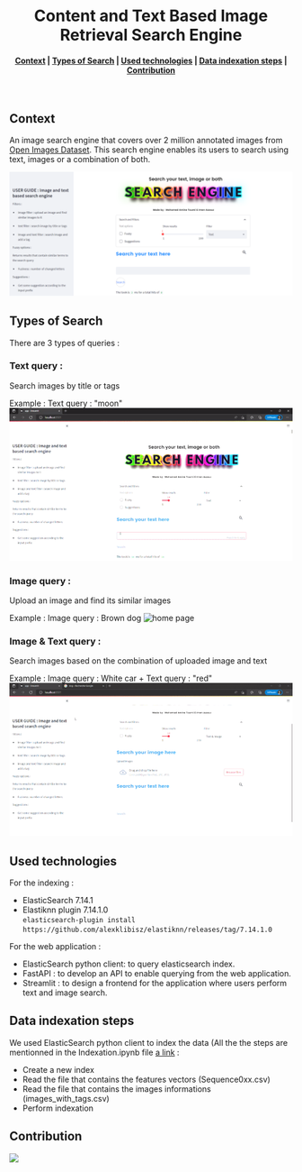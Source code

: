 <h1 align="center">
  <br>
  Content and Text Based Image Retrieval Search Engine
</h1>
<div align="center">
  <h4>
    <a href="#context">Context</a> |
     <a href="#types-of-search">Types of Search</a> |
    <a href="#used-technologies">Used technologies</a> |
        <a href="#data-indexation-steps">Data indexation steps</a> |
    <a href="#contribution">Contribution</a>
  </h4>
</div>
<br>

## Context
An image search engine that covers over 2 million annotated images from [Open Images Dataset](https://storage.googleapis.com/openimages/web/index.html). This search engine enables its users to search using text, images or a combination of both.

![home page](Frontend/Photos/img1.PNG)

## Types of Search
There are 3 types of queries : 
### Text query : 
Search images by title or tags

Example : Text query : "moon"
![home page](Frontend/Photos/text_query.gif)

### Image query : 
Upload an image and find its similar images

Example : Image query : Brown dog
![home page](Frontend/Photos/image_query.gif)

### Image & Text query : 
Search images based on the combination of uploaded image and text

Example : Image query : White car + Text query : "red"
![home page](Frontend/Photos/image_text_query.gif)

## Used technologies
For the indexing :
- ElasticSearch 7.14.1
- Elastiknn plugin 7.14.1.0 <br/> `elasticsearch-plugin install https://github.com/alexklibisz/elastiknn/releases/tag/7.14.1.0 `

For the web application : 
- ElasticSearch python client: to query elasticsearch index.
- FastAPI : to develop an API to enable querying from the web application.
- Streamlit : to design a frontend for the application where users perform text and image search.

## Data indexation steps
We used ElasticSearch python client to index the data (All the the steps are mentionned in the Indexation.ipynb file [a link](https://github.com/medamine454/Content-based-search-engine/blob/main/Data/Indexation.ipynb) : 
- Create a new index
- Read the file that contains the features vectors (Sequence0xx.csv)
- Read the file that contains the images informations  (images_with_tags.csv)
- Perform indexation


## Contribution
<a href="https://github.com/medamine454/Content-based-search-engine/graphs/contributors">
  <img src="https://contrib.rocks/image?repo=medamine454/Content-based-search-engine" width=50/>
</a>

